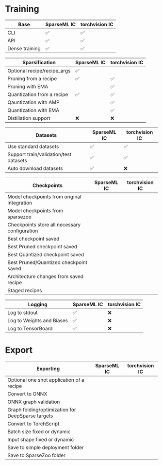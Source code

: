 # Training

| Base | SparseML IC | torchvision IC |
| --- | --- | --- |
| CLI | :white_check_mark: | :white_check_mark: |
| API | :white_check_mark: | :white_check_mark: |
| Dense training | :white_check_mark: | :white_check_mark: |

| Sparsification | SparseML IC | torchvision IC |
| --- | --- | --- |
| Optional recipe/recipe_args | :white_check_mark: | |
| Pruning from a recipe | :white_check_mark: | :white_check_mark: |
| Pruning with EMA | | :white_check_mark: |
| Quantization from a recipe | :white_check_mark: | :white_check_mark: |
| Qauntization with AMP | | :white_check_mark: |
| Quantization with EMA | | :white_check_mark: |
| Distillation support | :x: | :x: |

| Datasets | SparseML IC | torchvision IC |
| --- | --- | --- |
| Use standard datasets | :white_check_mark: | :white_check_mark: |
| Support train/validation/test datasets | :white_check_mark: | :white_check_mark: |
| Auto download datasets | :white_check_mark: | :x: |

| Checkpoints | SparseML IC | torchvision IC |
| --- | --- | --- |
| Model checkpoints from original integration | | |
| Model checkpoints from sparsezoo | | |
| Checkpoints store all necessary configuration | | |
| Best checkpoint saved | | |
| Best Pruned checkpoint saved | | |
| Best Quantized checkpoint saved | | |
| Best Pruned/Quantized checkpoint saved | | |
| Architecture changes from saved recipe | | |
| Staged recipes | | |

| Logging | SparseML IC | torchvision IC |
| --- | --- | --- |
| Log to stdout | :white_check_mark: | :x: |
| Log to Weights and Biases | :white_check_mark: | :x: |
| Log to TensorBoard | :white_check_mark: | :x: |

# Export

| Exporting | SparseML IC | torchvision IC |
| --- | --- | --- |
| Optional one shot application of a recipe | | |
| Convert to ONNX | | |
| ONNX graph validation | | |
| Graph folding/optimization for DeepSparse targets | | |
| Convert to TorchScript | | |
| Batch size fixed or dynamic | | |
| Input shape fixed or dynamic | | |
| Save to simple deployment folder | | |
| Save to SparseZoo folder | | 

